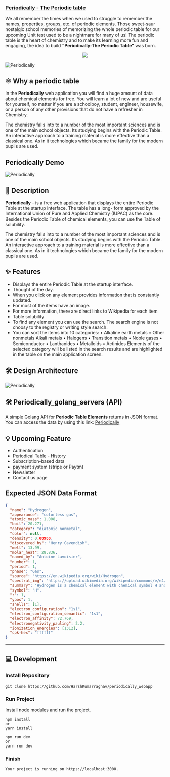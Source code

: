### [Periodically - The Periodic table](https://periodically.tech)

We all remember the times when we used to struggle to remember the names, properties, groups, etc. of periodic elements. Those sweet-saur nostalgic school memories of memorizing the whole periodic table for our upcoming Unit test used to be a nightmare for many of us! The periodic table is the heart of chemistry and to make its learning more fun and engaging, the idea to build **"Periodically-The Periodic Table"** was born.

<p align="center">
<img src="https://img.shields.io/badge/Author-@HarshKumarraghav-critical" />
</p>

![Periodically](public/Periodically-poster.gif)

## ⚛️ Why a periodic table

In the **Periodically** web application you will find a huge amount of data about chemical elements for free. You will learn a lot of new and are useful for yourself, no matter if you are a schoolboy, student, engineer, housewife, or a person of any other provisions that do not have a refresher in Chemistry.

The chemistry falls into to a number of the most important sciences and is one of the main school objects.
Its studying begins with the Periodic Table. An interactive approach to a training material is more effective than a classical one. As in it
technologies which became the family for the modern pupils are used.

## Periodically Demo

![Periodically](public/periodically-demo.gif)

## 📌 Description

**Periodically** - is a free web application that displays the entire Periodic Table at the startup interface. The table has a long-
form approved by the International Union of Pure and Applied Chemistry (IUPAC) as the core. Besides the Periodic Table of
chemical elements, you can use the Table of solubility.

The chemistry falls into to a number of the most important sciences and is one of the main school objects.
Its studying begins with the Periodic Table. An interactive approach to a training material is more effective than a classical one. As in it
technologies which became the family for the modern pupils are used.

## ✨ Features

- Displays the entire Periodic Table at the startup interface.
- Thought of the day.
- When you click on any element provides information that is constantly updated.
- For most of the items have an image.
- For more information, there are direct links to Wikipedia for each item
- Table solubility
- To find any element you can use the search. The search engine is not choosy to the registry or writing style search.
- You can sort the items into 10 categories:
  • Alkaline earth metals
  • Other nonmetals
  Alkali metals
  • Halogens
  • Transition metals
  • Noble gases
  • Semiconductor
  • Lanthanides
  • Metalloids
  • Actinides
  Elements of the selected category will be listed in the search results and are highlighted in the table on the main application
  screen.

## 🛠️ Design Architecture

![Periodically](public/design_arc.png)

## 🛠️ Periodically_golang_servers (API)

A simple Golang API for **Periodic Table Elements** returns in JSON format.
You can access the data by using this link:
[Periodically](https://periodically-golang-server.herokuapp.com)

## 💡 Upcoming Feature

- Authentication
- Periodical Table - History
- Subscription-based data
- payment system (stripe or Paytm)
- Newsletter
- Contact us page

## Expected JSON Data Format

```JSON
{
  "name": "Hydrogen",
  "appearance": "colorless gas",
  "atomic_mass": 1.008,
  "boil": 20.271,
  "category": "diatomic nonmetal",
  "color": null,
  "density": 0.08988,
  "discovered_by": "Henry Cavendish",
  "melt": 13.99,
  "molar_heat": 28.836,
  "named_by": "Antoine Lavoisier",
  "number": 1,
  "period": 1,
  "phase": "Gas",
  "source": "https://en.wikipedia.org/wiki/Hydrogen",
  "spectral_img": "https://upload.wikimedia.org/wikipedia/commons/e/e4/Hydrogen_Spectra.jpg",
  "summary": "Hydrogen is a chemical element with chemical symbol H and atomic number 1. With an atomic weight of 1.00794 u, hydrogen is the lightest element on the periodic table. Its monatomic form (H) is the most abundant chemical substance in the Universe, constituting roughly 75% of all baryonic mass.",
  "symbol": "H",
  ":": 1,
  "ypos": 1,
  "shells": [1],
  "electron_configuration": "1s1",
  "electron_configuration_semantic": "1s1",
  "electron_affinity": 72.769,
  "electronegativity_pauling": 2.2,
  "ionization_energies": [1312],
  "cpk-hex": "ffffff"
}
```

---

## 💻 Development

### Install Repository

```git
git clone https://github.com/HarshKumarraghav/periodically_webapp
```

### Run Project

Install node modules and run the project.

```
npm install
or
yarn install
```

```
npm run dev
or
yarn run dev
```

### Finish

```
Your project is running on https://localhost:3000.
```
